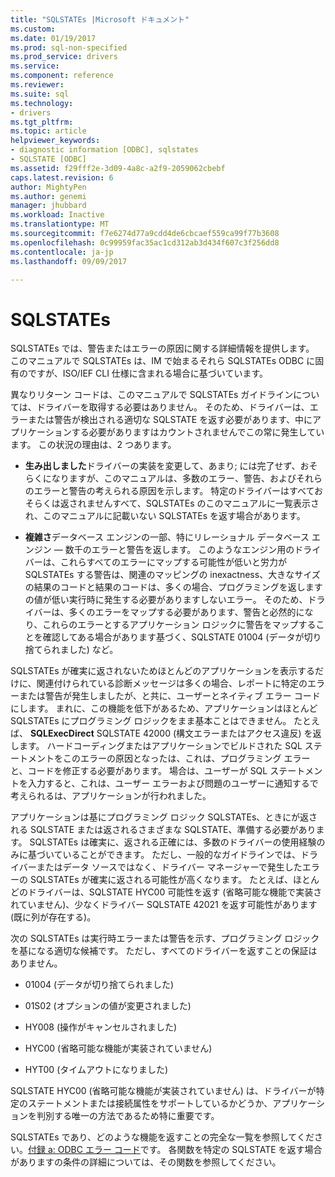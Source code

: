 ```yaml
---
title: "SQLSTATEs |Microsoft ドキュメント"
ms.custom: 
ms.date: 01/19/2017
ms.prod: sql-non-specified
ms.prod_service: drivers
ms.service: 
ms.component: reference
ms.reviewer: 
ms.suite: sql
ms.technology:
- drivers
ms.tgt_pltfrm: 
ms.topic: article
helpviewer_keywords:
- diagnostic information [ODBC], sqlstates
- SQLSTATE [ODBC]
ms.assetid: f29fff2e-3d09-4a8c-a2f9-2059062cbebf
caps.latest.revision: 6
author: MightyPen
ms.author: genemi
manager: jhubbard
ms.workload: Inactive
ms.translationtype: MT
ms.sourcegitcommit: f7e6274d77a9cdd4de6cbcaef559ca99f77b3608
ms.openlocfilehash: 0c99959fac35ac1cd312ab3d434f607c3f256dd8
ms.contentlocale: ja-jp
ms.lasthandoff: 09/09/2017

---
```

# <a name="sqlstates"></a>SQLSTATEs
SQLSTATEs では、警告またはエラーの原因に関する詳細情報を提供します。 このマニュアルで SQLSTATEs は、IM で始まるそれら SQLSTATEs ODBC に固有のですが、ISO/IEF CLI 仕様に含まれる場合に基づいています。  
  
 異なりリターン コードは、このマニュアルで SQLSTATEs ガイドラインについては、ドライバーを取得する必要はありません。 そのため、ドライバーは、エラーまたは警告が検出される適切な SQLSTATE を返す必要があります、中にアプリケーションする必要がありますはカウントされませんでこの常に発生しています。 この状況の理由は、2 つあります。  
  
-   **生み出しました**ドライバーの実装を変更して、あまり; には完了せず、おそらくになりますが、このマニュアルは、多数のエラー、警告、およびそれらのエラーと警告の考えられる原因を示します。 特定のドライバーはすべておそらくは返されませんすべて、SQLSTATEs のこのマニュアルに一覧表示され、このマニュアルに記載いない SQLSTATEs を返す場合があります。  
  
-   **複雑さ**データベース エンジンの一部、特にリレーショナル データベース エンジン — 数千のエラーと警告を返します。 このようなエンジン用のドライバーは、これらすべてのエラーにマップする可能性が低いと労力が SQLSTATEs する警告は、関連のマッピングの inexactness、大きなサイズの結果のコードと結果のコードは、多くの場合、プログラミングを返しますの値が低い実行時に発生する必要がありますしないエラー。 そのため、ドライバーは、多くのエラーをマップする必要があります、警告と必然的になり、これらのエラーとするアプリケーション ロジックに警告をマップすることを確認してある場合があります基づく、SQLSTATE 01004 (データが切り捨てられました) など。  
  
 SQLSTATEs が確実に返されないためほとんどのアプリケーションを表示するだけに、関連付けられている診断メッセージは多くの場合、レポートに特定のエラーまたは警告が発生しましたが、と共に、ユーザーとネイティブ エラー コードにします。 まれに、この機能を低下があるため、アプリケーションはほとんど SQLSTATEs にプログラミング ロジックをまま基本ことはできません。 たとえば、 **SQLExecDirect** SQLSTATE 42000 (構文エラーまたはアクセス違反) を返します。 ハードコーディングまたはアプリケーションでビルドされた SQL ステートメントをこのエラーの原因となったは、これは、プログラミング エラーと、コードを修正する必要があります。 場合は、ユーザーが SQL ステートメントを入力すると、これは、ユーザー エラーおよび問題のユーザーに通知するで考えられるは、アプリケーションが行われました。  
  
 アプリケーションは基にプログラミング ロジック SQLSTATEs、ときにが返される SQLSTATE または返されるさまざまな SQLSTATE、準備する必要があります。 SQLSTATEs は確実に、返される正確には、多数のドライバーの使用経験のみに基づいていることができます。 ただし、一般的なガイドラインでは、ドライバーまたはデータ ソースではなく、ドライバー マネージャーで発生したエラーの SQLSTATEs が確実に返される可能性が高くなります。 たとえば、ほとんどのドライバーは、SQLSTATE HYC00 可能性を返す (省略可能な機能で実装されていません)、少なくドライバー SQLSTATE 42021 を返す可能性があります (既に列が存在する)。  
  
 次の SQLSTATEs は実行時エラーまたは警告を示す、プログラミング ロジックを基になる適切な候補です。 ただし、すべてのドライバーを返すことの保証はありません。  
  
-   01004 (データが切り捨てられました)  
  
-   01S02 (オプションの値が変更されました)  
  
-   HY008 (操作がキャンセルされました)  
  
-   HYC00 (省略可能な機能が実装されていません)  
  
-   HYT00 (タイムアウトになりました)  
  
 SQLSTATE HYC00 (省略可能な機能が実装されていません) は、ドライバーが特定のステートメントまたは接続属性をサポートしているかどうか、アプリケーションを判別する唯一の方法であるため特に重要です。  
  
 SQLSTATEs であり、どのような機能を返すことの完全な一覧を参照してください。[付録 a: ODBC エラー コード](../../../odbc/reference/appendixes/appendix-a-odbc-error-codes.md)です。 各関数を特定の SQLSTATE を返す場合がありますの条件の詳細については、その関数を参照してください。

